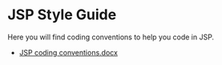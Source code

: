# JSP Style Guide

Here you will find coding conventions to help you code in JSP.

- [JSP coding conventions.docx](./JSP_Coding_Conventions.docx?raw=true)
